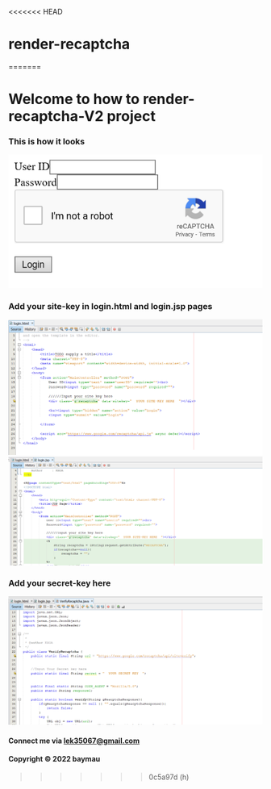 <<<<<<< HEAD
# render-recaptcha
=======
# Welcome to how to render-recaptcha-V2 project

### This is how it looks
![Build recaptcha](https://github.com/khoaLe12/render-recaptcha-V2/blob/Style-1/pictures/Screenshot%202022-12-30%20100620.png)

### Add your site-key in login.html and login.jsp pages
![Build recaptcha](https://github.com/khoaLe12/render-recaptcha-V2/blob/Style-1/pictures/Screenshot%202022-12-30%20095827.png)
![Build recaptcha](https://github.com/khoaLe12/render-recaptcha-V2/blob/Style-1/pictures/Screenshot%202022-12-30%20100006.png)

### Add your secret-key here
![Build recaptcha](https://github.com/khoaLe12/render-recaptcha-V2/blob/Style-1/pictures/Screenshot%202022-12-30%20100034.png)

#### Connect me via lek35067@gmail.com
#### Copyright &#169; 2022 baymau
>>>>>>> 0c5a97d (h)
